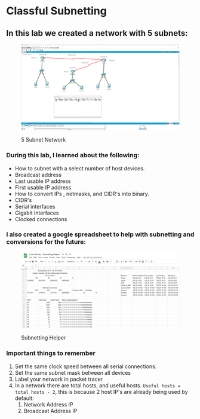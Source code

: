 # Classful Subnetting

## In this lab we created a network with 5 subnets:&#x20;

<figure><img src="../../.gitbook/assets/2.2.png" alt=""><figcaption><p>5 Subnet Network</p></figcaption></figure>

### During this lab, I learned about the following:

* How to subnet with a select number of host devices.&#x20;
* Broadcast address&#x20;
* Last usable IP address&#x20;
* First usable IP address&#x20;
* How to convert IPs , netmasks, and CIDR's into binary.&#x20;
* CIDR's&#x20;
* Serial interfaces&#x20;
* Gigabit interfaces
* Clocked connections&#x20;

### I also created a google spreadsheet to help with subnetting and conversions for the future:

<figure><img src="../../.gitbook/assets/subnet_helper.png" alt=""><figcaption><p>Subnetting Helper</p></figcaption></figure>

### Important things to remember

1. Set the same clock speed between all serial connections.&#x20;
2. Set the same subnet mask between all devices&#x20;
3. Label your network in packet tracer&#x20;
4. In a network there are total hosts, and useful hosts. `Useful hosts = total hosts - 2`, this is because 2 host IP's are already being used by default: &#x20;
   1. Network Address IP
   2. Broadcast Address IP

